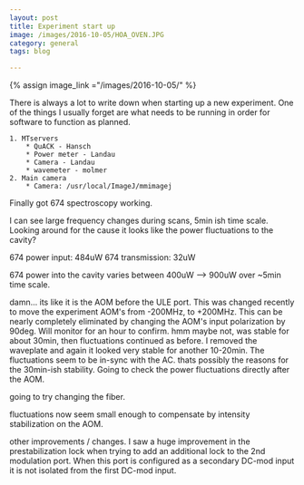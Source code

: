 ```yaml
---
layout: post
title: Experiment start up
image: /images/2016-10-05/HOA_OVEN.JPG
category: general
tags: blog

---
```


{% assign image_link ="/images/2016-10-05/" %}


There is always a lot to write down when starting up a new experiment. One of the things I usually forget are what needs to be running in order for software to function as planned. 


	1. MTservers
		* QuACK - Hansch
		* Power meter - Landau
		* Camera - Landau
		* wavemeter - molmer
	2. Main camera
		* Camera: /usr/local/ImageJ/mmimagej



Finally got 674 spectroscopy working. 

I can see large frequency changes during scans, 5min ish time scale. Looking around for the cause it looks like the power fluctuations to the cavity?


674 power input: 484uW
674 transmission: 32uW


674 power into the cavity varies between 400uW --> 900uW over ~5min time scale. 

damn... its like it is the AOM before the ULE port. This was changed recently to move the experiment AOM's from -200MHz, to +200MHz. This can be nearly completely eliminated by changing the AOM's input polarization by 90deg. Will monitor for an hour to confirm. hmm maybe not, was stable for about 30min, then fluctuations continued as before. I removed the waveplate and again it looked very stable for another 10-20min. The fluctuations seem to be in-sync with the AC. thats possibly the reasons for the 30min-ish stability. 
Going to check the power fluctuations directly after the AOM. 

 going to try changing the fiber. 



fluctuations now seem small enough to compensate by intensity stabilization on the AOM.


other improvements / changes. I saw a huge improvement in the prestabilization lock when trying to add an additional lock to the 2nd modulation port. When this port is configured as a secondary DC-mod input it is not isolated from the first DC-mod input. 